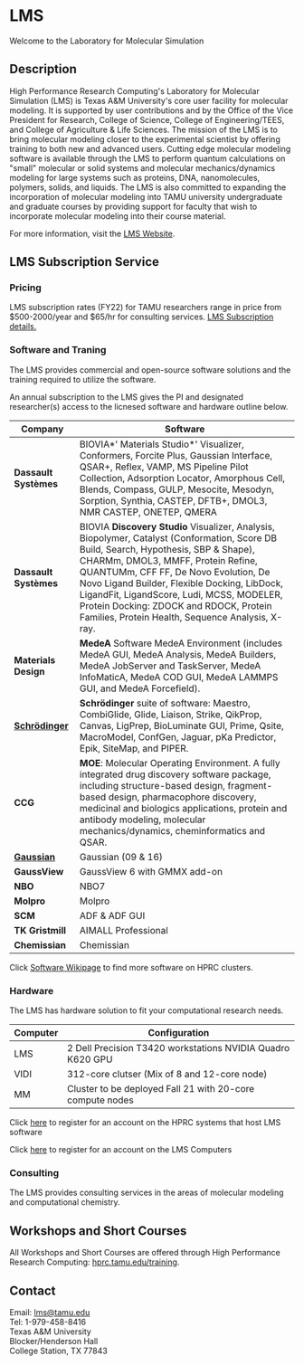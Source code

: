 # LMS

Welcome to the Laboratory for Molecular Simulation

## Description

High Performance Research Computing's Laboratory for Molecular
Simulation (LMS) is Texas A&M University's core user facility for
molecular modeling. It is supported by user contributions and by the
Office of the Vice President for Research, College of Science, College
of Engineering/TEES, and College of Agriculture & Life Sciences. The
mission of the LMS is to bring molecular modeling closer to the
experimental scientist by offering training to both new and advanced
users. Cutting edge molecular modeling software is available through the
LMS to perform quantum calculations on "small" molecular or solid
systems and molecular mechanics/dynamics modeling for large systems such
as proteins, DNA, nanomolecules, polymers, solids, and liquids. The LMS
is also committed to expanding the incorporation of molecular modeling
into TAMU university undergraduate and graduate courses by providing
support for faculty that wish to incorporate molecular modeling into
their course material.

For more information, visit the [LMS
Website](https://lms.hprc.tamu.edu/).  

## LMS Subscription Service

### Pricing

LMS subscription rates (FY22) for TAMU researchers range in price from
$500-2000/year and $65/hr for consulting services. [LMS Subscription
details.](https://lms.hprc.tamu.edu/LMS-Subscription-Rates-FY22.pdf)

### Software and Traning

The LMS provides commercial and open-source software solutions and the
training required to utilize the software.

An annual subscription to the LMS gives the PI and designated
researcher(s) access to the licnesed software and hardware outline
below.

| Company| Software|
| -------------------------- | -------------------------- |
| **Dassault Systèmes**| BIOVIA*' Materials Studio*' Visualizer, Conformers, Forcite Plus, Gaussian Interface, QSAR+, Reflex, VAMP, MS Pipeline Pilot Collection, Adsorption Locator, Amorphous Cell, Blends, Compass, GULP, Mesocite, Mesodyn, Sorption, Synthia, CASTEP, DFTB+, DMOL3, NMR CASTEP, ONETEP, QMERA|
| **Dassault Systèmes**| BIOVIA **Discovery Studio** Visualizer, Analysis, Biopolymer, Catalyst (Conformation, Score DB Build, Search, Hypothesis, SBP & Shape), CHARMm, DMOL3, MMFF, Protein Refine, QUANTUMm, CFF FF, De Novo Evolution, De Novo Ligand Builder, Flexible Docking, LibDock, LigandFit, LigandScore, Ludi, MCSS, MODELER, Protein Docking: ZDOCK and RDOCK, Protein Families, Protein Health, Sequence Analysis, X-ray. |
| **Materials Design**| **MedeA** Software MedeA Environment (includes MedeA GUI, MedeA Analysis, MedeA Builders, MedeA JobServer and TaskServer, MedeA InfoMaticA, MedeA COD GUI, MedeA LAMMPS GUI, and MedeA Forcefield).|
| [**Schrödinger**](/kb3/Software/Schrodinger/SW@Schrodinger/) | **Schrödinger** suite of software: Maestro, CombiGlide, Glide, Liaison, Strike, QikProp, Canvas, LigPrep, BioLuminate GUI, Prime, Qsite, MacroModel, ConfGen, Jaguar, pKa Predictor, Epik, SiteMap, and PIPER.|
| **CCG**| **MOE**: Molecular Operating Environment. A fully integrated drug discovery software package, including structure-based design, fragment-based design, pharmacophore discovery, medicinal and biologics applications, protein and antibody modeling, molecular mechanics/dynamics, cheminformatics and QSAR.|
| [**Gaussian**](/kb3/Software/gaussian/SW@Gaussian/)       | Gaussian (09 & 16)|
| **GaussView**| GaussView 6 with GMMX add-on|
| **NBO**| NBO7|
| **Molpro**| Molpro|
| **SCM**| ADF & ADF GUI|
| **TK Gristmill**| AIMALL Professional|
| **Chemissian**| Chemissian|

Click [Software Wikipage](/kb3/Software/SW) to find more
software on HPRC clusters.

### Hardware

The LMS has hardware solution to fit your computational research needs.

| Computer | Configuration                                              |
| -------- | ---------------------------------------------------------- |
| LMS      | 2 Dell Precision T3420 workstations NVIDIA Quadro K620 GPU |
| VIDI     | 312-core clutser (Mix of 8 and 12-core node)               |
| MM       | Cluster to be deployed Fall 21 with 20-core compute nodes  |

Click [here](https://hprc.tamu.edu/apply) to register for an account on
the HPRC systems that host LMS software

Click [here](https://forms.gle/Ry3Yga2oNHSFhWBaA) to register for an
account on the LMS Computers

### Consulting

The LMS provides consulting services in the areas of molecular modeling
and computational chemistry.

## Workshops and Short Courses

All Workshops and Short Courses are offered through High Performance
Research Computing:
[hprc.tamu.edu/training](https://hprc.tamu.edu/training).

## Contact

Email: lms@tamu.edu  
Tel: 1-979-458-8416  
Texas A&M University  
Blocker/Henderson Hall  
College Station, TX 77843
